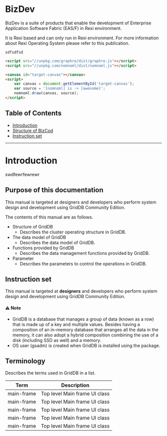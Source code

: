 # BizDev

BizDev is a suite of products that enable the development of Enterprise Application Software Fabric (EAS/F) in Rexi environment.

It is Rexi based and can only run in Rexi environment. For more information about Rexi Operating System please refer to this publication.


```
sdfsdfsd
```

```html
<script src="//unpkg.com/graphre/dist/graphre.js"></script>
<script src="//unpkg.com/nomnoml/dist/nomnoml.js"></script>

<canvas id="target-canvas"></canvas>
<script>
    var canvas = document.getElementById('target-canvas');
    var source = '[nomnoml] is -> [awesome]';
    nomnoml.draw(canvas, source);
</script>
```

## Table of Contents
* [Introduction](#introduction)
* [Structure of BizCod](#structure-of-griddb)
* [Instruction set](#instruction-set)




---							  
# Introduction									 

swdfewrfewrewr

## Purpose of this documentation

This manual is targeted at designers and developers who perform system design and development using GridDB Community Edition.

The contents of this manual are as follows.

  - Structure of GridDB
      - Describes the cluster operating structure in GridDB.
  - The data model of GridDB
      - Describes the data model of GridDB.
  - Functions provided by GridDB
      - Describes the data management functions provided by GridDB.
  - Parameter
      - Describes the parameters to control the operations in GridDB.

## Instruction set

This manual is targeted at <b>designers</b> and developers who perform system design and development using GridDB Community Edition.


#### :warning: Note
- GridDB is a database that manages a group of data (known as a row) that is made up of a key and multiple values. Besides having a composition of an in-memory database that arranges all the data in the memory, it can also adopt a hybrid composition combining the use of a disk (including SSD as well) and a memory. 
- OS user (gsadm) is created when GridDB is installed using the package.


## Terminology

Describes the terms used in GridDB in a list.


| Term                           | Description   |
|--------------------------------|------------------------------------------------------------------------|
| main-frame                     | Top level Main frame UI class                                          | 
| main-frame                     | Top level Main frame UI class                                          | 
| main-frame                     | Top level Main frame UI class                                          | 
| main-frame                     | Top level Main frame UI class                                          | 
| main-frame                     | Top level Main frame UI class                                          | 
